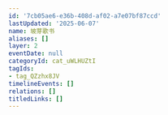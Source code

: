 ```yaml
---
id: '7cb05ae6-e36b-408d-af02-a7e07bf87ccd'
lastUpdated: '2025-06-07'
name: 坡芽歌书
aliases: []
layer: 2
eventDate: null
categoryId: cat_uWLHUZtI
tagIds:
- tag_QZzhx8JV
timelineEvents: []
relations: []
titledLinks: []
---
```


